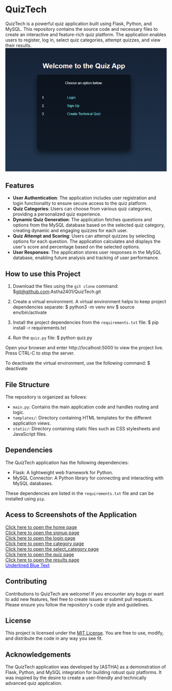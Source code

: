 # QuizTech

QuizTech is a powerful quiz application built using Flask, Python, and MySQL. This repository contains the source code and necessary files to create an interactive and feature-rich quiz platform. The application enables users to register, log in, select quiz categories, attempt quizzes, and view their results.
![Signup Image](screenshots/home.png)


## Features

- **User Authentication**: The application includes user registration and login functionality to ensure secure access to the quiz platform.
- **Quiz Categories**: Users can choose from various quiz categories, providing a personalized quiz experience.
- **Dynamic Quiz Generation**: The application fetches questions and options from the MySQL database based on the selected quiz category, creating dynamic and engaging quizzes for each user.
- **Quiz Attempt and Scoring**: Users can attempt quizzes by selecting options for each question. The application calculates and displays the user's score and percentage based on the selected options.
- **User Responses**: The application stores user responses in the MySQL database, enabling future analysis and tracking of user performance.

## How to use this Project

1. Download the files using the `git clone` command:
$git@github.com:Astha2401/QuizTech.git

2. Create a virtual environment. A virtual environment helps to keep project dependencies separate:
$ python3 -m venv env
$ source env/bin/activate

3. Install the project dependencies from the `requirements.txt` file:
$ pip install -r requirements.txt


4. Run the `quiz.py` file:
$ python quiz.py

Open your browser and enter http://localhost:5000 to view the project live.
Press CTRL-C to stop the server.

To deactivate the virtual environment, use the following command:
$ deactivate


## File Structure

The repository is organized as follows:

- `main.py`: Contains the main application code and handles routing and logic.
- `templates/`: Directory containing HTML templates for the different application views.
- `static/`: Directory containing static files such as CSS stylesheets and JavaScript files.

## Dependencies

The QuizTech application has the following dependencies:

- Flask: A lightweight web framework for Python.
- MySQL Connector: A Python library for connecting and interacting with MySQL databases.

These dependencies are listed in the `requirements.txt` file and can be installed using `pip`.

## Acess to Screenshots of the Application

[Click here to open the home page](./screenshots/home.png)
<br/>
[Click here to open the signup page](./screenshots/sign_up.png)
<br/>
[Click here to open the login page](./screenshots/login.png)
<br/>
[Click here to open the category page](./screenshots/category.png)
<br/>
[Click here to open the select_category page](./screenshotses/select_category.png)
<br/>
[Click here to open the quiz page](./screenshots/quiz_questions.png)
<br/>
[Click here to open the results page](./screenshots/quiz_results.png)
<br/>
<span style="text-decoration: underline; color: blue;">Underlined Blue Text</span>

## Contributing

Contributions to QuizTech are welcome! If you encounter any bugs or want to add new features, feel free to create issues or submit pull requests. Please ensure you follow the repository's code style and guidelines.

## License

This project is licensed under the [MIT License](LICENSE). You are free to use, modify, and distribute the code in any way you see fit.

## Acknowledgements

The QuizTech application was developed by [ASTHA] as a demonstration of Flask, Python, and MySQL integration for building robust quiz platforms. It was inspired by the desire to create a user-friendly and technically advanced quiz application.
   
